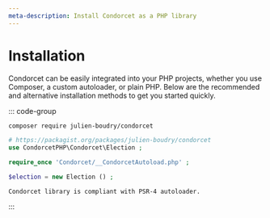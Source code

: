 ```yaml
---
meta-description: Install Condorcet as a PHP library
---
```


# Installation
Condorcet can be easily integrated into your PHP projects, whether you use Composer, a custom autoloader, or plain PHP. Below are the recommended and alternative installation methods to get you started quickly.

::: code-group

```bash [With Composer (recommended)]
composer require julien-boudry/condorcet
```

```php [Vanilla PHP]
# https://packagist.org/packages/julien-boudry/condorcet
use CondorcetPHP\Condorcet\Election ;

require_once 'Condorcet/__CondorcetAutoload.php' ;

$election = new Election () ;
```

```text[Others loaders]
Condorcet library is compliant with PSR-4 autoloader.
```

:::